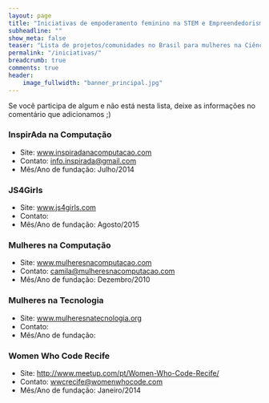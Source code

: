 ```yaml
---
layout: page
title: "Iniciativas de empoderamento feminino na STEM e Empreendedorismo"
subheadline: ""
show_meta: false
teaser: "Lista de projetos/comunidades no Brasil para mulheres na Ciência, Tecnologia, Engenharia e Matemática (STEM) e Empreendedorismo"
permalink: "/iniciativas/"
breadcrumb: true
comments: true
header:
    image_fullwidth: "banner_principal.jpg"
---
```


Se você participa de algum e não está nesta lista, deixe as informações no comentário que adicionamos ;) 

### InspirAda na Computação
- Site: <a href="www.inspiradanacomputacao.com" target="_blank">www.inspiradanacomputacao.com</a>
- Contato: info.inspirada@gmail.com
- Mês/Ano de fundação: Julho/2014

### JS4Girls
- Site: <a href="www.js4girls.com" target="_blank">www.js4girls.com</a>
- Contato: 
- Mês/Ano de fundação: Agosto/2015

### Mulheres na Computação
- Site: <a href="www.mulheresnacomputacao.com" target="_blank">www.mulheresnacomputacao.com</a>
- Contato: camila@mulheresnacomputacao.com
- Mês/Ano de fundação: Dezembro/2010

### Mulheres na Tecnologia
- Site: <a href="www.mulheresnatecnologia.org" target="_blank">www.mulheresnatecnologia.org</a>
- Contato: 
- Mês/Ano de fundação: 

### Women Who Code Recife
- Site: <a href="http://www.meetup.com/pt/Women-Who-Code-Recife/" target="_blank">http://www.meetup.com/pt/Women-Who-Code-Recife/</a>
- Contato: wwcrecife@womenwhocode.com
- Mês/Ano de fundação: Janeiro/2014
